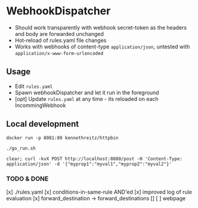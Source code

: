 # WebhookDispatcher


- Should work transparently with webhook secret-token as the headers and body are forwarded unchanged
- Hot-reload of rules.yaml file changes
- Works with webhooks of content-type `application/json`, untested with `application/x-www-form-urlencoded` 


## Usage

- Edit `rules.yaml`
- Spawn webhookDispatcher and let it run in the foreground
- [opt] Update `rules.yaml` at any time - its reloaded on each IncommingWebhook

## Local development

```
docker run -p 8081:80 kennethreitz/httpbin

./go_run.sh

clear; curl -kvX POST http://localhost:8080/post -H 'Content-Type: application/json' -d '{"myprop1":"myval1","myprop2":"myval2"}'

```

### TODO & DONE

[x] ./rules.yaml
[x] conditions-in-same-rule AND'ed
[x] improved log of rule evaluation
[x] forward_destination -> forward_destinations []
[ ] webpage
